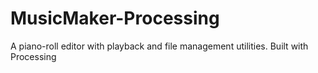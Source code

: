 # MusicMaker-Processing
A piano-roll editor with playback and file management utilities. Built with Processing
